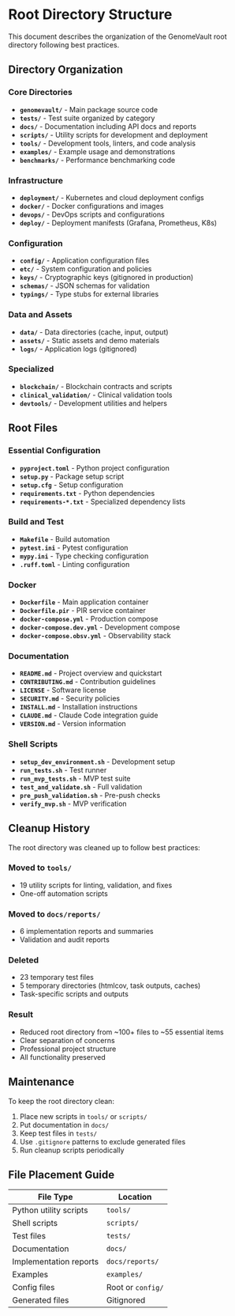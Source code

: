 # Root Directory Structure

This document describes the organization of the GenomeVault root directory following best practices.

## Directory Organization

### Core Directories

- **`genomevault/`** - Main package source code
- **`tests/`** - Test suite organized by category
- **`docs/`** - Documentation including API docs and reports
- **`scripts/`** - Utility scripts for development and deployment
- **`tools/`** - Development tools, linters, and code analysis
- **`examples/`** - Example usage and demonstrations
- **`benchmarks/`** - Performance benchmarking code

### Infrastructure

- **`deployment/`** - Kubernetes and cloud deployment configs
- **`docker/`** - Docker configurations and images
- **`devops/`** - DevOps scripts and configurations
- **`deploy/`** - Deployment manifests (Grafana, Prometheus, K8s)

### Configuration

- **`config/`** - Application configuration files
- **`etc/`** - System configuration and policies
- **`keys/`** - Cryptographic keys (gitignored in production)
- **`schemas/`** - JSON schemas for validation
- **`typings/`** - Type stubs for external libraries

### Data and Assets

- **`data/`** - Data directories (cache, input, output)
- **`assets/`** - Static assets and demo materials
- **`logs/`** - Application logs (gitignored)

### Specialized

- **`blockchain/`** - Blockchain contracts and scripts
- **`clinical_validation/`** - Clinical validation tools
- **`devtools/`** - Development utilities and helpers

## Root Files

### Essential Configuration

- **`pyproject.toml`** - Python project configuration
- **`setup.py`** - Package setup script
- **`setup.cfg`** - Setup configuration
- **`requirements.txt`** - Python dependencies
- **`requirements-*.txt`** - Specialized dependency lists

### Build and Test

- **`Makefile`** - Build automation
- **`pytest.ini`** - Pytest configuration
- **`mypy.ini`** - Type checking configuration
- **`.ruff.toml`** - Linting configuration

### Docker

- **`Dockerfile`** - Main application container
- **`Dockerfile.pir`** - PIR service container
- **`docker-compose.yml`** - Production compose
- **`docker-compose.dev.yml`** - Development compose
- **`docker-compose.obsv.yml`** - Observability stack

### Documentation

- **`README.md`** - Project overview and quickstart
- **`CONTRIBUTING.md`** - Contribution guidelines
- **`LICENSE`** - Software license
- **`SECURITY.md`** - Security policies
- **`INSTALL.md`** - Installation instructions
- **`CLAUDE.md`** - Claude Code integration guide
- **`VERSION.md`** - Version information

### Shell Scripts

- **`setup_dev_environment.sh`** - Development setup
- **`run_tests.sh`** - Test runner
- **`run_mvp_tests.sh`** - MVP test suite
- **`test_and_validate.sh`** - Full validation
- **`pre_push_validation.sh`** - Pre-push checks
- **`verify_mvp.sh`** - MVP verification

## Cleanup History

The root directory was cleaned up to follow best practices:

### Moved to `tools/`
- 19 utility scripts for linting, validation, and fixes
- One-off automation scripts

### Moved to `docs/reports/`
- 6 implementation reports and summaries
- Validation and audit reports

### Deleted
- 23 temporary test files
- 5 temporary directories (htmlcov, task outputs, caches)
- Task-specific scripts and outputs

### Result
- Reduced root directory from ~100+ files to ~55 essential items
- Clear separation of concerns
- Professional project structure
- All functionality preserved

## Maintenance

To keep the root directory clean:

1. Place new scripts in `tools/` or `scripts/`
2. Put documentation in `docs/`
3. Keep test files in `tests/`
4. Use `.gitignore` patterns to exclude generated files
5. Run cleanup scripts periodically

## File Placement Guide

| File Type | Location |
|-----------|----------|
| Python utility scripts | `tools/` |
| Shell scripts | `scripts/` |
| Test files | `tests/` |
| Documentation | `docs/` |
| Implementation reports | `docs/reports/` |
| Examples | `examples/` |
| Config files | Root or `config/` |
| Generated files | Gitignored |
